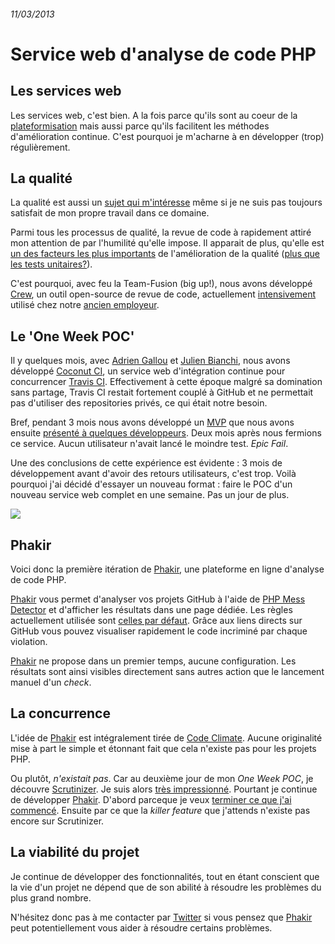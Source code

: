 ###### 11/03/2013

# Service web d'analyse de code PHP

## Les services web

Les services web, c'est bien. A la fois parce qu'ils sont au coeur de la [plateformisation](https://plus.google.com/112678702228711889851/posts/eVeouesvaVX) mais aussi parce qu'ils facilitent les méthodes d'amélioration continue. C'est pourquoi je m'acharne à en développer (trop) régulièrement.


## La qualité

La qualité est aussi un [sujet qui m'intéresse](https://github.com/KuiKui/Blog/blob/master/posts/2012-02-08_La-qualite.md#la-qualit) même si je ne suis pas toujours satisfait de mon propre travail dans ce domaine.

Parmi tous les processus de qualité, la revue de code à rapidement attiré mon attention de par l'humilité qu'elle impose. Il apparait de plus, qu'elle est [un des facteurs les plus importants](http://www.codinghorror.com/blog/2006/01/code-reviews-just-do-it.html) de l'amélioration de la qualité ([plus que les tests unitaires?](http://kev.inburke.com/kevin/the-best-ways-to-find-bugs-in-your-code/)).

C'est pourquoi, avec feu la Team-Fusion (big up!), nous avons développé [Crew](http://crew-cr.org/), un outil open-source de revue de code, actuellement [intensivement](https://twitter.com/srogier/status/288248643331444736) utilisé chez notre [ancien employeur](http://pmsipilot.com/).


## Le 'One Week POC'

Il y quelques mois, avec [Adrien Gallou](https://twitter.com/agallou) et [Julien Bianchi](https://twitter.com/jubianchi), nous avons développé [Coconut CI](http://vimeo.com/47611483), un service web d'intégration continue pour concurrencer [Travis CI](https://travis-ci.org). Effectivement à cette époque malgré sa domination sans partage, Travis CI restait fortement couplé à GitHub et ne permettait pas d'utiliser des repositories privés, ce qui était notre besoin.

Bref, pendant 3 mois nous avons développé un [MVP](http://www.dinkypage.com/the-makingof-our-mvp) que nous avons ensuite [présenté à quelques développeurs](http://lyon.afup.org/2012/09/18/aperophp-jeudi-27-septembre-a-19h/). Deux mois après nous fermions ce service. Aucun utilisateur n'avait lancé le moindre test. *Epic Fail*.

Une des conclusions de cette expérience est évidente : 3 mois de développement avant d'avoir des retours utilisateurs, c'est trop. Voilà pourquoi j'ai décidé d'essayer un nouveau format : faire le POC d'un nouveau service web complet en une semaine. Pas un jour de plus.

![](http://img171.imageshack.us/img171/1496/premiercommit.png)

## Phakir

Voici donc la première itération de [Phakir](http://phakir.com/), une plateforme en ligne d'analyse de code PHP.

[Phakir](http://phakir.com/) vous permet d'analyser vos projets GitHub à l'aide de [PHP Mess Detector](http://phpmd.org/) et d'afficher les résultats dans une page dédiée. Les règles actuellement utilisée sont [celles par défaut](http://phpmd.org/rules/index.html). Grâce aux liens directs sur GitHub vous pouvez visualiser rapidement le code incriminé par chaque violation.

[Phakir](http://phakir.com/) ne propose dans un premier temps, aucune configuration. Les résultats sont ainsi visibles directement sans autres action que le lancement manuel d'un *check*.

## La concurrence

L'idée de [Phakir](http://phakir.com/) est intégralement tirée de [Code Climate](https://codeclimate.com/). Aucune originalité mise à part le simple et étonnant fait que cela n'existe pas pour les projets PHP.

Ou plutôt, *n'existait pas*. Car au deuxième jour de mon *One Week POC*, je découvre [Scrutinizer](https://scrutinizer-ci.com/). Je suis alors [très impressionné](https://twitter.com/dondouny/status/309276005929988096). Pourtant je continue de développer [Phakir](http://phakir.com/). D'abord parceque je veux [terminer ce que j'ai commencé](http://gettingreal.37signals.com/ch06_Done.php). Ensuite par ce que la *killer feature* que j'attends n'existe pas encore sur Scrutinizer.


## La viabilité du projet

Je continue de développer des fonctionnalités, tout en étant conscient que la vie d'un projet ne dépend que de son abilité à résoudre les problèmes du plus grand nombre. 

N'hésitez donc pas à me contacter par [Twitter](https://twitter.com/dondouny) si vous pensez que [Phakir](http://phakir.com/) peut potentiellement vous aider à résoudre certains problèmes.
